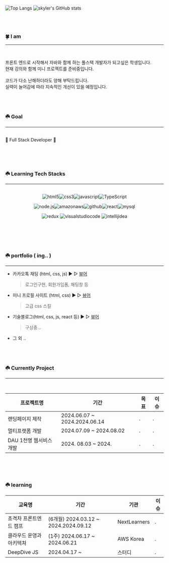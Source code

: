<br />

![Top Langs](https://github-readme-stats.vercel.app/api/top-langs/?username=Skyler85&layout=compact&langs_count=10&hide=html,css&theme=github_dark&card_width=500px)
![skyler's GitHub stats](https://github-readme-stats.vercel.app/api?username=Skyler85&show_icons=true&theme=github_dark)

<br />
<br />

### 🍀 I am
____
<br />

프론트 엔드로 시작해서 자바와 함께 하는 풀스택 개발자가 되고싶은 학생입니다.<br />
현재 강의와 함께 미니 프로젝트를 준비중입니다.
<br />
<br />
코드가 다소 난해하더라도 양해 부탁드립니다. <br />
실력이 늘어감에 따라 지속적인 개선이 있을 예정입니다.
<br /><br /><br /><br />


### ☘️ Goal

---
<br />
🚀 Full Stack Developer 🚀

<br /><br /><br />

### ☘️ Learning Tech Stacks

---
<br />
<center>
<img alt="html5" src ="https://img.shields.io/badge/html5-E34F26.svg?&style=for-the-badge&logo=html5&logoColor=white"/><img alt="css3" src ="https://img.shields.io/badge/css3-1572B6.svg?&style=for-the-badge&logo=css3&logoColor=white"/><img alt="javascript" src ="https://img.shields.io/badge/javascript-F7DF1E.svg?&style=for-the-badge&logo=javascript&logoColor=black"/><img alt="TypeScript" src ="https://img.shields.io/badge/TypeScript-3178C6.svg?&style=for-the-badge&logo=TypeScript&logoColor=white"/>

<img alt="node.js" src ="https://img.shields.io/badge/node.js-339933.svg?&style=for-the-badge&logo=node.js&logoColor=white"/><img alt="amazonaws" src ="https://img.shields.io/badge/amazonaws-232F3E.svg?&style=for-the-badge&logo=amazonaws&logoColor=white"/><img alt="github" src ="https://img.shields.io/badge/github-181717.svg?&style=for-the-badge&logo=github&logoColor=white"/><img alt="react" src ="https://img.shields.io/badge/react-61DAFB.svg?&style=for-the-badge&logo=react&logoColor=black"/><img alt="mysql" src ="https://img.shields.io/badge/mysql-4479A1.svg?&style=for-the-badge&logo=mysql&logoColor=white"/>

<img alt="redux" src ="https://img.shields.io/badge/redux-764ABC.svg?&style=for-the-badge&logo=redux&logoColor=white"/>
<img alt="visualstudiocode" src ="https://img.shields.io/badge/visualstudiocode-007ACC.svg?&style=for-the-badge&logo=visualstudiocode&logoColor=white"/>
<img alt="intellijidea" src ="https://img.shields.io/badge/intellijidea-000000.svg?&style=for-the-badge&logo=intellijidea&logoColor=white"/>
</center>

<br /><br /><br /><br />



### ☘️ portfolio ( ing.. )
____

- 카카오톡 채팅 (html, css, js) ▶︎ ▷ <a href="#" alt="포트폴리오 바로가기">뷰어</a>
    > 로그인구현, 회원가입폼, 채팅창 등 
- 미니 프로필 사이트 (html, css)  ▶︎ ▷ <a href="#" alt="포트폴리오 바로가기">뷰어</a>
    > 고급 css 스킬
- 기술블로그(html, css, js, react 등)  ▶︎ ▷ <a href="#" alt="포트폴리오 바로가기">뷰어</a>
    > 구상중...
- 그 외 ..
<br /><br /><br /><br />

### ☘️ Currently Project
____
<br />


| 프로젝트명 | 기간 | 목표 | 이슈 |
|---------|-------|-------|-------|
| 랜딩페이지 제작 | 2024.06.07 ~ 2024.2024.06.14 | . | . |
| 멀티프랫폼 개발 | 2024.07.09 ~  2024.08.02| . | . |
| DAU 1천명 웹서비스 개발 | 2024. 08.03 ~ 2024.| . | . |


<br /><br /><br />


### ☘️ learning

| 교육명 | 기간 | 기관 | 이슈 |
|-------|-------|-------|-------|
| 초격차 프론트엔드 캠프 | (6개월) 2024.03.12 ~ 2024.2024.09.12 | NextLearners | . |
| 클라우드 운영과 아키텍쳐 | (1주) 2024.06.17 ~ 2024.06.21 | AWS Korea | . |
| DeepDive JS | 2024.04.17 ~ | 스터디 | . |

<!--
**Skyler85/skyler85** is a ✨ _special_ ✨ repository because its `README.md` (this file) appears on your GitHub profile.

Here are some ideas to get you started:

- 🔭 I’m currently working on ...
- 🌱 I’m currently learning ...
- 👯 I’m looking to collaborate on ...
- 🤔 I’m looking for help with ...
- 💬 Ask me about ...
- 📫 How to reach me: ...
- 😄 Pronouns: ...
- ⚡ Fun fact: ...
-->




